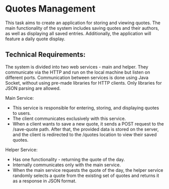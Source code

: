# Quotes Management
This task aims to create an application for storing and viewing quotes. The main functionality of the system includes saving quotes and their authors, as well as displaying all saved entries. Additionally, the application will feature a daily quote display.

## Technical Requirements:
The system is divided into two web services - main and helper. They communicate via the HTTP and run on the local machine but listen on different ports. Communication between services is done using Java Socket, without using pre-made libraries for HTTP clients. Only libraries for JSON parsing are allowed.

Main Service:
- This service is responsible for entering, storing, and displaying quotes to users.
- The client communicates exclusively with this service.
- When a client wants to save a new quote, it sends a POST request to the /save-quote path. After that, the provided data is stored on the server, and the client is redirected to the /quotes location to view their saved quotes.

Helper Service:
- Has one functionality - returning the quote of the day.
- Internally communicates only with the main service.
- When the main service requests the quote of the day, the helper service randomly selects a quote from the existing set of quotes and returns it as a response in JSON format.
